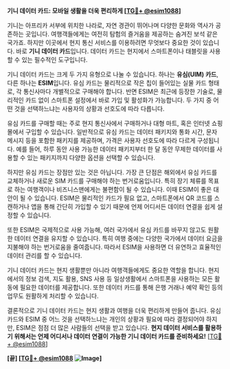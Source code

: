 **기니 데이터 카드: 모바일 생활을 더욱 편리하게 [[TG💪+ @esim1088](https://t.me/s/esim1088)]**

기니는 아프리카 서부에 위치한 나라로, 자연 경관이 뛰어나며 다양한 문화와 역사가 공존하는 곳입니다. 여행객들에게는 여전히 탐험의 즐거움을 제공하는 숨겨진 보석 같은 국가죠. 하지만 이곳에서 현지 통신 서비스를 이용하려면 무엇보다 중요한 것이 있습니다. 바로 **기니 데이터 카드**입니다. 데이터 카드는 현지에서 스마트폰이나 태블릿을 사용할 수 있는 필수적인 도구입니다.

기니 데이터 카드는 크게 두 가지 유형으로 나눌 수 있습니다. 하나는 **유심(UIM) 카드**, 다른 하나는 **ESIM**입니다. 유심 카드는 물리적으로 작은 칩이 들어있는 실물 카드 형태로, 각 통신사마다 개별적으로 구매해야 합니다. 반면 ESIM은 최근에 등장한 기술로, 물리적인 카드 없이 스마트폰 설정에서 바로 가입 및 활성화가 가능합니다. 두 가지 중 어떤 것을 선택하느냐는 사용자의 상황과 선호도에 따라 다릅니다.

유심 카드를 구매할 때는 주로 현지 통신사에서 구매하거나 대형 마트, 혹은 인터넷 쇼핑몰에서 구입할 수 있습니다. 일반적으로 유심 카드는 데이터 패키지와 통화 시간, 문자 메시지 등을 포함한 패키지를 제공하며, 가격은 사용자 선호도에 따라 다르게 구성됩니다. 예를 들어, 하루 동안 사용 가능한 데이터 패키지부터 한 달 동안 무제한 데이터를 사용할 수 있는 패키지까지 다양한 옵션을 선택할 수 있습니다.

하지만 유심 카드는 장점만 있는 것은 아닙니다. 가장 큰 단점은 해외에서 유심 카드를 교체하거나 새로운 SIM 카드를 구매해야 하는 번거로움입니다. 특히 장기 체류를 목표로 하는 여행객이나 비즈니스맨에게는 불편함이 될 수 있습니다. 이때 ESIM이 좋은 대안이 될 수 있습니다. ESIM은 물리적인 카드가 필요 없고, 스마트폰에서 QR 코드를 스캔하거나 앱을 통해 간단히 가입할 수 있기 때문에 언제 어디서든 데이터 연결을 쉽게 설정할 수 있습니다.

또한 ESIM은 국제적으로 사용 가능해, 여러 국가에서 유심 카드를 바꾸지 않고도 원활한 데이터 연결을 유지할 수 있습니다. 특히 여행 중에는 다양한 국가에서 데이터 요금을 지불해야 하는 번거로움을 줄여줍니다. 따라서 ESIM을 사용하면 더 유연하고 효율적인 데이터 관리를 할 수 있습니다.

기니 데이터 카드는 현지 생활뿐만 아니라 여행객들에게도 중요한 역할을 합니다. 현지에서의 정보 검색, 지도 활용, SNS 사용 등 일상생활에서 스마트폰을 사용하는 모든 활동에 필요한 데이터를 제공합니다. 또한 데이터 카드를 통해 은행 거래나 예약 확인 등의 업무도 원활하게 처리할 수 있습니다.

결론적으로 기니 데이터 카드는 현지 생활과 여행을 더욱 편리하게 만들어 줍니다. 유심 카드와 ESIM 중 어느 것을 선택하느냐는 개인의 상황과 필요에 따라 결정되어야 하지만, ESIM은 점점 더 많은 사람들의 선택을 받고 있습니다. **현지 데이터 서비스를 활용하기 위해서는 언제 어디서나 데이터 연결이 가능한 기니 데이터 카드를 준비하세요!** [[TG💪+ @esim1088](https://t.me/s/esim1088)]

**[끝] [[TG💪+ @esim1088](https://t.me/s/esim1088) ![Image](https://i.postimg.cc/Y0z9fWf4/image.png)]**